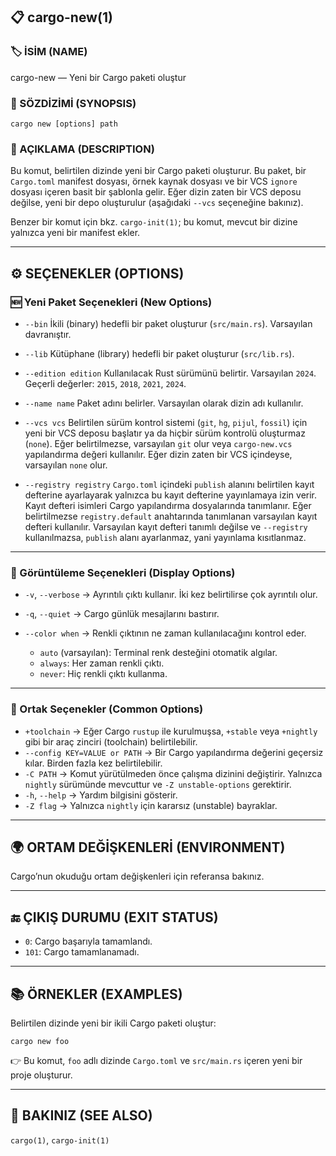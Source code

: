 ## 📋 cargo-new(1)

### 🏷️ İSİM (NAME)

cargo-new — Yeni bir Cargo paketi oluştur

### 📌 SÖZDİZİMİ (SYNOPSIS)

```
cargo new [options] path
```

### 📝 AÇIKLAMA (DESCRIPTION)

Bu komut, belirtilen dizinde yeni bir Cargo paketi oluşturur. Bu paket, bir `Cargo.toml` manifest dosyası, örnek kaynak dosyası ve bir VCS `ignore` dosyası içeren basit bir şablonla gelir. Eğer dizin zaten bir VCS deposu değilse, yeni bir depo oluşturulur (aşağıdaki `--vcs` seçeneğine bakınız).

Benzer bir komut için bkz. `cargo-init(1)`; bu komut, mevcut bir dizine yalnızca yeni bir manifest ekler.

---

## ⚙️ SEÇENEKLER (OPTIONS)

### 🆕 Yeni Paket Seçenekleri (New Options)

* `--bin`
  İkili (binary) hedefli bir paket oluşturur (`src/main.rs`). Varsayılan davranıştır.

* `--lib`
  Kütüphane (library) hedefli bir paket oluşturur (`src/lib.rs`).

* `--edition edition`
  Kullanılacak Rust sürümünü belirtir. Varsayılan `2024`. Geçerli değerler: `2015`, `2018`, `2021`, `2024`.

* `--name name`
  Paket adını belirler. Varsayılan olarak dizin adı kullanılır.

* `--vcs vcs`
  Belirtilen sürüm kontrol sistemi (`git`, `hg`, `pijul`, `fossil`) için yeni bir VCS deposu başlatır ya da hiçbir sürüm kontrolü oluşturmaz (`none`).
  Eğer belirtilmezse, varsayılan `git` olur veya `cargo-new.vcs` yapılandırma değeri kullanılır. Eğer dizin zaten bir VCS içindeyse, varsayılan `none` olur.

* `--registry registry`
  `Cargo.toml` içindeki `publish` alanını belirtilen kayıt defterine ayarlayarak yalnızca bu kayıt defterine yayınlamaya izin verir.
  Kayıt defteri isimleri Cargo yapılandırma dosyalarında tanımlanır. Eğer belirtilmezse `registry.default` anahtarında tanımlanan varsayılan kayıt defteri kullanılır. Varsayılan kayıt defteri tanımlı değilse ve `--registry` kullanılmazsa, `publish` alanı ayarlanmaz, yani yayınlama kısıtlanmaz.

---

### 👀 Görüntüleme Seçenekleri (Display Options)

* `-v`, `--verbose` → Ayrıntılı çıktı kullanır. İki kez belirtilirse çok ayrıntılı olur.
* `-q`, `--quiet` → Cargo günlük mesajlarını bastırır.
* `--color when` → Renkli çıktının ne zaman kullanılacağını kontrol eder.

  * `auto` (varsayılan): Terminal renk desteğini otomatik algılar.
  * `always`: Her zaman renkli çıktı.
  * `never`: Hiç renkli çıktı kullanma.

---

### 🔨 Ortak Seçenekler (Common Options)

* `+toolchain` → Eğer Cargo `rustup` ile kurulmuşsa, `+stable` veya `+nightly` gibi bir araç zinciri (toolchain) belirtilebilir.
* `--config KEY=VALUE or PATH` → Bir Cargo yapılandırma değerini geçersiz kılar. Birden fazla kez belirtilebilir.
* `-C PATH` → Komut yürütülmeden önce çalışma dizinini değiştirir. Yalnızca `nightly` sürümünde mevcuttur ve `-Z unstable-options` gerektirir.
* `-h`, `--help` → Yardım bilgisini gösterir.
* `-Z flag` → Yalnızca `nightly` için kararsız (unstable) bayraklar.

---

## 🌍 ORTAM DEĞİŞKENLERİ (ENVIRONMENT)

Cargo’nun okuduğu ortam değişkenleri için referansa bakınız.

---

## 🔚 ÇIKIŞ DURUMU (EXIT STATUS)

* `0`: Cargo başarıyla tamamlandı.
* `101`: Cargo tamamlanamadı.

---

## 📚 ÖRNEKLER (EXAMPLES)

Belirtilen dizinde yeni bir ikili Cargo paketi oluştur:

```
cargo new foo
```

👉 Bu komut, `foo` adlı dizinde `Cargo.toml` ve `src/main.rs` içeren yeni bir proje oluşturur.

---

## 🔗 BAKINIZ (SEE ALSO)

`cargo(1)`, `cargo-init(1)`
